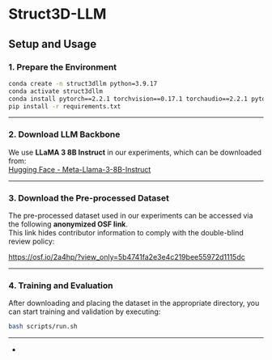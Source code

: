 # Struct3D-LLM

## Setup and Usage

### 1. Prepare the Environment
```bash
conda create -n struct3dllm python=3.9.17
conda activate struct3dllm
conda install pytorch==2.2.1 torchvision==0.17.1 torchaudio==2.2.1 pytorch-cuda=11.8 -c pytorch -c nvidia
pip install -r requirements.txt
```

---

### 2. Download LLM Backbone
We use **LLaMA 3 8B Instruct** in our experiments, which can be downloaded from:  
[Hugging Face - Meta-Llama-3-8B-Instruct](https://huggingface.co/meta-llama/Meta-Llama-3-8B-Instruct)  


---

### 3. Download the Pre-processed Dataset
The pre-processed dataset used in our experiments can be accessed via the following **anonymized OSF link**.  
This link hides contributor information to comply with the double-blind review policy:  

https://osf.io/2a4hp/?view_only=5b4741fa2e3e4c219bee55972d1115dc

---

### 4. Training and Evaluation
After downloading and placing the dataset in the appropriate directory, you can start training and validation by executing:  
```bash
bash scripts/run.sh
```

---





-
